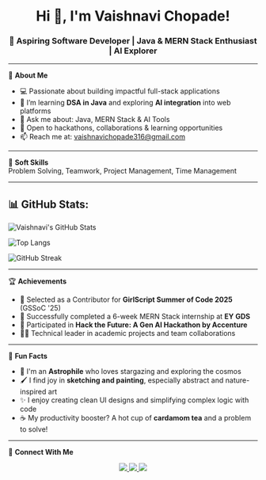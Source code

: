 <h1 align="center">Hi 👋, I'm Vaishnavi Chopade!</h1>
<h3 align="center">🚀 Aspiring Software Developer | Java & MERN Stack Enthusiast | AI Explorer</h3>

---

🌟 **About Me**
- 💻 Passionate about building impactful full-stack applications
- 🌱 I’m learning **DSA in Java** and exploring **AI integration** into web platforms
- 💬 Ask me about: Java, MERN Stack & AI Tools
- 🤝 Open to hackathons, collaborations & learning opportunities
- 📫 Reach me at: [vaishnavichopade316@gmail.com](mailto:vaishnavichopade316@gmail.com)
  
---

🧠 **Soft Skills**  
Problem Solving, Teamwork, Project Management, Time Management

---

## 📊 GitHub Stats:

![Vaishnavi's GitHub Stats](https://github-readme-stats.vercel.app/api?username=vaishnavic10&show_icons=true&theme=radical)

![Top Langs](https://github-readme-stats.vercel.app/api/top-langs/?username=vaishnavic10&layout=compact&theme=radical)

![GitHub Streak](https://github-readme-streak-stats.herokuapp.com/?user=vaishnavic10&theme=radical)

---

🏆 **Achievements**
- 🚀 Selected as a Contributor for **GirlScript Summer of Code 2025** (GSSoC '25)
- 🧠 Successfully completed a 6-week MERN Stack internship at **EY GDS**
- 🥇 Participated in **Hack the Future: A Gen AI Hackathon by Accenture**
- 👩‍💼 Technical leader in academic projects and team collaborations

---

🎨 **Fun Facts**
- 🌌 I'm an **Astrophile** who loves stargazing and exploring the cosmos  
- 🖌️ I find joy in **sketching and painting**, especially abstract and nature-inspired art  
- ✨ I enjoy creating clean UI designs and simplifying complex logic with code  
- ☕ My productivity booster? A hot cup of **cardamom tea** and a problem to solve!

---

🔗 **Connect With Me**
<p align="center">
  <a href="https://www.linkedin.com/in/vaishnavi-chopade-624110287/" target="_blank">
    <img src="https://img.shields.io/badge/LinkedIn-blue?logo=linkedin&logoColor=white" />
  </a>
  <a href="mailto:vaishnavichopade316@gmail.com">
    <img src="https://img.shields.io/badge/Gmail-red?logo=gmail&logoColor=white" />
  </a>
  <a href="https://github.com/vaishnavic10">
    <img src="https://img.shields.io/badge/GitHub-181717?logo=github&logoColor=white" />
  </a>
</p>

